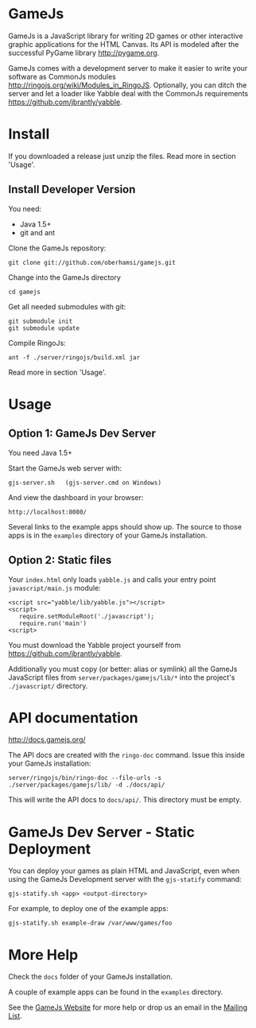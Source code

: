 GameJs
=======

GameJs is a JavaScript library for writing 2D games or other interactive graphic applications for the HTML Canvas. Its API is modeled after the successful PyGame library <http://pygame.org>.

GameJs comes with a development server to make it easier to write your software as CommonJs modules <http://ringojs.org/wiki/Modules_in_RingoJS>. Optionally, you can ditch the server and let a loader like Yabble deal with the CommonJs requirements <https://github.com/jbrantly/yabble>.

Install
========

If you downloaded a release just unzip the files. Read more in section 'Usage'.

Install Developer Version
----------------------------------

You need:

  * Java 1.5+
  * git and ant

Clone the GameJs repository:

    git clone git://github.com/oberhamsi/gamejs.git

Change into the GameJs directory

    cd gamejs

Get all needed submodules with git:

    git submodule init
    git submodule update

Compile RingoJs:

    ant -f ./server/ringojs/build.xml jar

Read more in section 'Usage'.

Usage
=========

Option 1: GameJs Dev Server
----------------------------

You need Java 1.5+

Start the GameJs web server with:

    gjs-server.sh   (gjs-server.cmd on Windows)

And view the dashboard in your browser:

    http://localhost:8080/

Several links to the example apps should show up. The source to those apps is in the `examples` directory of your GameJs installation.

Option 2: Static files
------------------------

Your `index.html` only loads `yabble.js` and calls your entry point `javascript/main.js` module:

    <script src="yabble/lib/yabble.js"></script>
    <script>
       require.setModuleRoot('./javascript');
       require.run('main')
    <script>

You must download the Yabble project yourself from <https://github.com/jbrantly/yabble>.

Additionally you must copy (or better: alias or symlink) all the GameJs JavaScript files from `server/packages/gamejs/lib/*` into the project's `./javascript/` directory.

API documentation
===================

<http://docs.gamejs.org/>

The API docs are created with the `ringo-doc` command. Issue this inside your GameJs installation:

    server/ringojs/bin/ringo-doc --file-urls -s ./server/packages/gamejs/lib/ -d ./docs/api/

This will write the API docs to `docs/api/`. This directory must be empty.

GameJs Dev Server - Static Deployment
=======================================

You can deploy your games as plain HTML and JavaScript, even when using the GameJs Development server with the `gjs-statify` command:

    gjs-statify.sh <app> <output-directory>

For example, to deploy one of the example apps:

    gjs-statify.sh example-draw /var/www/games/foo

More Help
===========

Check the `docs` folder of your GameJs installation.

A couple of example apps can be found in the `examples` directory.

See the [GameJs Website](http://gamejs.org) for more help or drop us an email in the [Mailing List](http://groups.google.com/group/gamejs).

